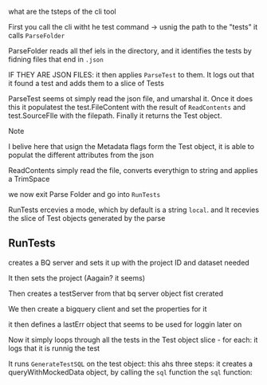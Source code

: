 what are the tsteps of the cli tool


First you call the cli witht he test command -> usnig the path to the "tests" it calls `ParseFolder`

ParseFolder reads all thef iels in the directory, and it identifies the tests by fidning files that end in `.json`

IF THEY ARE JSON FILES:
it then applies `ParseTest` to them. It logs out that it found a test and adds them to a slice of Tests

ParseTest seems ot simply read the json file, and umarshal it. Once it does this it populatest the 
test.FileContent with the result of `ReadContents` and test.SourceFIle with the filepath. Finally it returns the Test object.
> [!NOTE]
> I belive here that usign the Metadata flags form the Test object, it is able to populat the different attributes from the json

ReadContents simply read the file, converts everythign to string and applies a TrimSpace

we now exit Parse Folder and go into `RunTests`

RunTests ercevies a mode, which by default is a string `local`. and It recevies the slice of Test objects
generated by the parse

## RunTests 
creates a BQ server and sets it up with the project ID and dataset needed

It then sets the project (Aagain? it seems)

Then creates a testServer from that bq server object fist crerated

We then create a bigquery client and set the properties for it

it then defines a lastErr object that seems to be used for loggin later on 

Now it simply loops through all the tests in the Test object slice - for each:
it logs that it is runnig the test 

It runs `GenerateTestSQL` on the test object:
this ahs three steps:
it creates a queryWithMockedData object, by calling the `sql` function
the `sql` function: 



